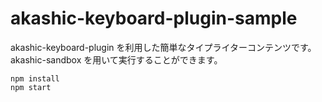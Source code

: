 # akashic-keyboard-plugin-sample

akashic-keyboard-plugin を利用した簡単なタイプライターコンテンツです。
akashic-sandbox を用いて実行することができます。

```
npm install
npm start
```
